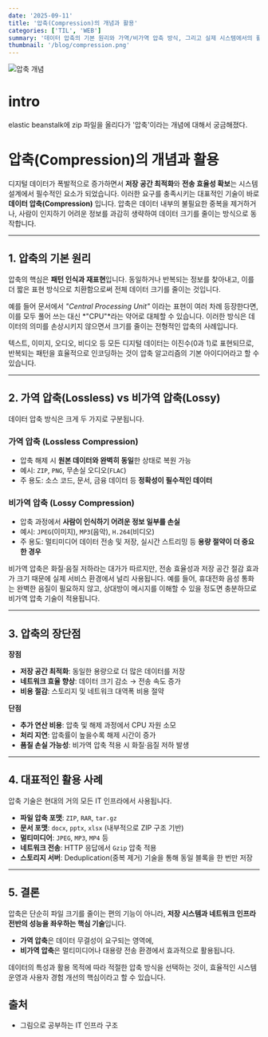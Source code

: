 ```yaml
---
date: '2025-09-11'
title: '압축(Compression)의 개념과 활용'
categories: ['TIL', 'WEB']
summary: '데이터 압축의 기본 원리와 가역/비가역 압축 방식, 그리고 실제 시스템에서의 활용 사례를 정리합니다.'
thumbnail: '/blog/compression.png'
---
```


![압축 개념](/images/compression.png)

# intro
elastic beanstalk에 zip 파일을 올리다가 '압축'이라는 개념에 대해서 궁금해졌다.

# 압축(Compression)의 개념과 활용

디지털 데이터가 폭발적으로 증가하면서 **저장 공간 최적화**와 **전송 효율성 확보**는 시스템 설계에서 필수적인 요소가 되었습니다. 이러한 요구를 충족시키는 대표적인 기술이 바로 **데이터 압축(Compression)** 입니다. 압축은 데이터 내부의 불필요한 중복을 제거하거나, 사람이 인지하기 어려운 정보를 과감히 생략하여 데이터 크기를 줄이는 방식으로 동작합니다.  

---

## 1. 압축의 기본 원리

압축의 핵심은 **패턴 인식과 재표현**입니다. 동일하거나 반복되는 정보를 찾아내고, 이를 더 짧은 표현 방식으로 치환함으로써 전체 데이터 크기를 줄이는 것입니다.  

예를 들어 문서에서 *"Central Processing Unit"* 이라는 표현이 여러 차례 등장한다면, 이를 모두 풀어 쓰는 대신 *"CPU"*라는 약어로 대체할 수 있습니다. 이러한 방식은 데이터의 의미를 손상시키지 않으면서 크기를 줄이는 전형적인 압축의 사례입니다.  

텍스트, 이미지, 오디오, 비디오 등 모든 디지털 데이터는 이진수(0과 1)로 표현되므로, 반복되는 패턴을 효율적으로 인코딩하는 것이 압축 알고리즘의 기본 아이디어라고 할 수 있습니다.  

---

## 2. 가역 압축(Lossless) vs 비가역 압축(Lossy)

데이터 압축 방식은 크게 두 가지로 구분됩니다.

### 가역 압축 (Lossless Compression)
- 압축 해제 시 **원본 데이터와 완벽히 동일**한 상태로 복원 가능  
- 예시: `ZIP`, `PNG`, 무손실 오디오(`FLAC`)  
- 주 용도: 소스 코드, 문서, 금융 데이터 등 **정확성이 필수적인 데이터**

### 비가역 압축 (Lossy Compression)
- 압축 과정에서 **사람이 인식하기 어려운 정보 일부를 손실**  
- 예시: `JPEG`(이미지), `MP3`(음악), `H.264`(비디오)  
- 주 용도: 멀티미디어 데이터 전송 및 저장, 실시간 스트리밍 등 **용량 절약이 더 중요한 경우**

비가역 압축은 화질·음질 저하라는 대가가 따르지만, 전송 효율성과 저장 공간 절감 효과가 크기 때문에 실제 서비스 환경에서 널리 사용됩니다. 예를 들어, 휴대전화 음성 통화는 완벽한 음질이 필요하지 않고, 상대방이 메시지를 이해할 수 있을 정도면 충분하므로 비가역 압축 기술이 적용됩니다.  

---

## 3. 압축의 장단점

**장점**
- **저장 공간 최적화**: 동일한 용량으로 더 많은 데이터를 저장  
- **네트워크 효율 향상**: 데이터 크기 감소 → 전송 속도 증가  
- **비용 절감**: 스토리지 및 네트워크 대역폭 비용 절약  

**단점**
- **추가 연산 비용**: 압축 및 해제 과정에서 CPU 자원 소모  
- **처리 지연**: 압축률이 높을수록 해제 시간이 증가  
- **품질 손실 가능성**: 비가역 압축 적용 시 화질·음질 저하 발생  

---

## 4. 대표적인 활용 사례

압축 기술은 현대의 거의 모든 IT 인프라에서 사용됩니다.

- **파일 압축 포맷**: `ZIP`, `RAR`, `tar.gz`  
- **문서 포맷**: `docx`, `pptx`, `xlsx` (내부적으로 ZIP 구조 기반)  
- **멀티미디어**: `JPEG`, `MP3`, `MP4` 등  
- **네트워크 전송**: HTTP 응답에서 `Gzip` 압축 적용  
- **스토리지 서버**: Deduplication(중복 제거) 기술을 통해 동일 블록을 한 번만 저장  

---

## 5. 결론

압축은 단순히 파일 크기를 줄이는 편의 기능이 아니라, **저장 시스템과 네트워크 인프라 전반의 성능을 좌우하는 핵심 기술**입니다.  

- **가역 압축**은 데이터 무결성이 요구되는 영역에,  
- **비가역 압축**은 멀티미디어나 대용량 전송 환경에서 효과적으로 활용됩니다.  

데이터의 특성과 활용 목적에 따라 적절한 압축 방식을 선택하는 것이, 효율적인 시스템 운영과 사용자 경험 개선의 핵심이라고 할 수 있습니다.


## 출처
- 그림으로 공부하는 IT 인프라 구조